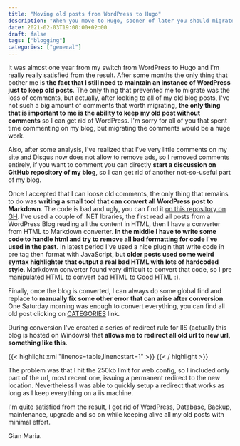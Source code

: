 ```yaml
---
title: "Moving old posts from WordPress to Hugo"
description: "When you move to Hugo, sooner of later you should migrate every old content to it, so you can get rid of databases and other annoying things"
date: 2021-02-03T19:00:00+02:00
draft: false
tags: ["blogging"]
categories: ["general"]
---
```


It was almost one year from my switch from WordPress to Hugo and I'm really really satisfied from the result. After some months the only thing that bother me is **the fact that I still need to maintain an instance of WordPress just to keep old posts**. The only thing that prevented me to migrate was the loss of comments, but actually, after looking to all of my old blog posts, I've not such a big amount of comments that worth migrating, **the only thing that is important to me is the ability to keep my old post without comments** so I can get rid of WordPress. I'm sorry for all of you that spent time commenting on my blog, but migrating the comments would be a huge work.

Also, after some analysis, I've realized that I've very little comments on my site and Disqus now does not allow to remove ads, so I removed comments entirely, if you want to comment you can directly **start a discussion on GitHub repository of my blog**, so I can get rid of another not-so-useful part of my blog.

Once I accepted that I can loose old comments, the only thing that remains to do was **writing a small tool that can convert all WordPress post to Markdown**. The code is bad and ugly, you can find it [on this repository on GH](https://github.com/alkampfergit/blog-transfer). I've used a couple of .NET lbraries, the first read all posts from a WordPress Blog reading all the content in HTML, then I have a converter from HTML to Markdown converter. **In the middle I have to write some code to handle html and try to remove all bad formatting for code I've used in the past**. In latest period I've used a nice plugin that write code in pre tag then format with JavaScript, but **older posts used some weird syntax highlighter that output a real bad HTML with lots of hardcoded style**. Markdown converter found very difficult to convert that code, so I pre manipulated HTML to convert bad HTML to Good HTML :). 

Finally, once the blog is converted, I can always do some global find and replace to **manually fix some other error that can arise after conversion**. One Saturday morning was enough to convert everything, you can find all old post clicking on [CATEGORIES](/categories/) link. 

During conversion I've created a series of redirect rule for IIS (actually this blog is hosted on Windows) that **allows me to redirect all old url to new url, something like this**.

{{< highlight xml "linenos=table,linenostart=1" >}}
<rule name="Reroute850" stopProcessing="true">
    <match url = "blog/index.php/2009/11/26/vsdbcmd-exe-overriding-variable-value" />
    <action type = "Redirect" url = "post/general/old/2009/11/vsdbcmd-exe-overriding-variable-value" redirectType = "Temporary" />
</rule>
{{< / highlight >}}

The problem was that I hit the 250kb limit for web.config, so I included only part of the url, most recent one, issuing a permanent redirect to the new location. Nevertheless I was able to quickly setup a redirect that works as long as I keep everything on a iis machine.

I'm quite satisfied from the result, I got rid of WordPress, Database, Backup, maintenance, upgrade and so on while keeping alive all my old posts with minimal effort.

Gian Maria.
